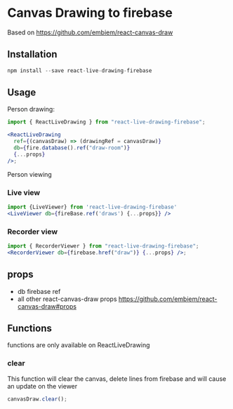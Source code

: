 # Canvas Drawing to firebase

Based on https://github.com/embiem/react-canvas-draw

## Installation

```jsx
npm install --save react-live-drawing-firebase
```

## Usage

Person drawing:

```jsx
import { ReactLiveDrawing } from "react-live-drawing-firebase";

<ReactLiveDrawing
  ref={(canvasDraw) => (drawingRef = canvasDraw)}
  db={fire.database().ref("draw-room")}
  {...props}
/>;
```

Person viewing

### Live view

```jsx
import {LiveViewer} from 'react-live-drawing-firebase'
<LiveViewer db={fireBase.ref('draws') {...props}} />
```

### Recorder view

```jsx
import { RecorderViewer } from "react-live-drawing-firebase";
<RecorderViewer db={firebase.href("draw")} {...props} />;
```

## props

- db firebase ref
- all other react-canvas-draw props
  https://github.com/embiem/react-canvas-draw#props

## Functions

functions are only available on ReactLiveDrawing

### clear

This function will clear the canvas, delete lines from firebase and will cause an update on the viewer

```jsx
canvasDraw.clear();
```
